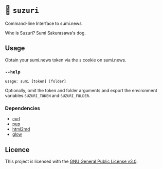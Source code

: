 # 📰 `suzuri`

Command-line Interface to sumi.news

Who is Suzuri? Sumi Sakurasawa's dog.

## Usage

Obtain your sumi.news token via the `s` cookie on sumi.news.

### `--help`

```text
usage: sumi [token] [folder]

```

Optionally, omit the token and folder arguments and export the environment
variables `SUZURI_TOKEN` and `SUZURI_FOLDER`.

### Dependencies

- [curl](https://curl.se/)
- [pup](https://github.com/ericchiang/pup)
- [html2md](https://github.com/suntong/html2md)
- [glow](https://github.com/charmbracelet/glow)

## Licence

This project is licensed with the [GNU General Public License v3.0](LICENSE).
